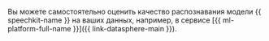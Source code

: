 Вы можете самостоятельно оценить качество распознавания модели {{ speechkit-name }} на ваших данных, например, в сервисе [{{ ml-platform-full-name }}]({{ link-datasphere-main }}).